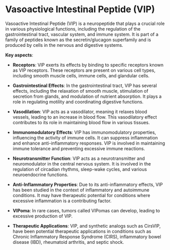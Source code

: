 # Vasoactive Intestinal Peptide (VIP)

Vasoactive Intestinal Peptide (VIP) is a neuropeptide that plays a crucial role in various physiological functions, including the regulation of the gastrointestinal tract, vascular system, and immune system. It is part of a family of peptides known as the secretin/glucagon superfamily and is produced by cells in the nervous and digestive systems.

**Key aspects**:

* **Receptors**: VIP exerts its effects by binding to specific receptors known as VIP receptors. These receptors are present on various cell types, including smooth muscle cells, immune cells, and glandular cells.

* **Gastrointestinal Effects**: In the gastrointestinal tract, VIP has several effects, including the relaxation of smooth muscle, stimulation of secretion from glands, and modulation of nutrient absorption. It plays a role in regulating motility and coordinating digestive functions.

* **Vasodilation**: VIP acts as a vasodilator, meaning it relaxes blood vessels, leading to an increase in blood flow. This vasodilatory effect contributes to its role in maintaining blood flow in various tissues.

* **Immunomodulatory Effects**: VIP has immunomodulatory properties, influencing the activity of immune cells. It can suppress inflammation and enhance anti-inflammatory responses. VIP is involved in maintaining immune tolerance and preventing excessive immune reactions.

* **Neurotransmitter Function**: VIP acts as a neurotransmitter and neuromodulator in the central nervous system. It is involved in the regulation of circadian rhythms, sleep-wake cycles, and various neuroendocrine functions.

* **Anti-Inflammatory Properties**: Due to its anti-inflammatory effects, VIP has been studied in the context of inflammatory and autoimmune conditions. It may have therapeutic potential for conditions where excessive inflammation is a contributing factor.

* **VIPoma**: In rare cases, tumors called VIPomas can develop, leading to excessive production of VIP.

* **Therapeutic Applications**: VIP, and synthetic analogs such as CirsVIP, have been potential therapeutic applications in conditions such as Chronic Inflammatory Response Syndrome (CIRS), inflammatory bowel disease (IBD), rheumatoid arthritis, and septic shock.
